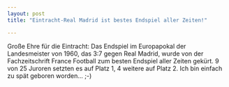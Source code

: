 ```yaml
---
layout: post
title: "Eintracht-Real Madrid ist bestes Endspiel aller Zeiten!"

---
```


Große Ehre für die Eintracht: Das Endspiel im Europapokal der Landesmeister von 1960, das 3:7 gegen Real Madrid, wurde von der Fachzeitschrift France Football zum besten Endspiel aller Zeiten gekürt. 9 von 25 Juroren setzten es auf Platz 1, 4 weitere auf Platz 2. Ich bin einfach zu spät geboren worden... ;-)


